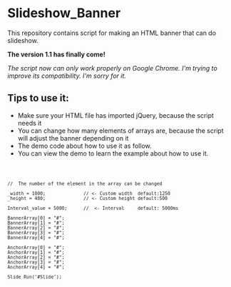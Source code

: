 # Slideshow_Banner
This repository contains script for making an HTML banner that can do slideshow.

<b>The version 1.1 has finally come!</b>

<i>The script now can only work properly on Google Chrome. I'm trying to improve its compatibility. I'm sorry for it.</i>

<h2>Tips to use it:</h2>
<ul>
  <li>Make sure your HTML file has imported jQuery, because the script needs it</li>
  <li>You can change how many elements of arrays are, because the script will adjust the banner depending on it</li>
  <li>The demo code about how to use it as follow.</li>
  <li>You can view the demo to learn the example about how to use it.</li>
</ul>

<code>

	//	The number of the element in the array can be changed
			
	_width = 1000;				// <- Custom width	default:1250
	_height = 480;				// <- Custom height default:500

	Interval_value = 5000;		//	<- Interval		default: 5000ms

	BannerArray[0] = "#";
	BannerArray[1] = "#";
	BannerArray[2] = "#";
	BannerArray[3] = "#";
	BannerArray[4] = "#";

	AnchorArray[0] = "#";
	AnchorArray[1] = "#";
	AnchorArray[2] = "#";
	AnchorArray[3] = "#";
	AnchorArray[4] = "#";

	Slide_Run('#Slide');

</code>
